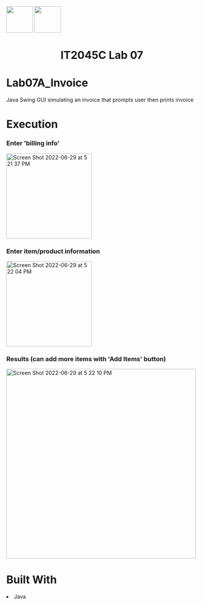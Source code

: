 <img width="70px" height="70px" src="https://user-images.githubusercontent.com/94927484/176516844-ef80e3b5-849b-41d0-a824-b736f8c75f6a.png#gh-light-mode-only">
<img width="70px" height="70px" src="https://user-images.githubusercontent.com/94927484/176516906-9ca35143-bb5b-41b1-9001-1ec77d5f065a.png#gh-dark-mode-only">

<h1 align="center">IT2045C Lab 07</h1>
<h1>Lab07A_Invoice</h1>
<p>Java Swing GUI simulating an invoice that prompts user then prints invoice</p>

<h1>Execution</h1>

<h3>Enter 'billing info'</h3>
<img width="225" alt="Screen Shot 2022-06-29 at 5 21 37 PM" src="https://user-images.githubusercontent.com/94927484/176547180-6128ee7f-6251-4d53-9658-f22b878aad2c.png">

<h3>Enter item/product information</h3>
<img width="225" alt="Screen Shot 2022-06-29 at 5 22 04 PM" src="https://user-images.githubusercontent.com/94927484/176547197-282a3e26-9135-4451-8ba0-01144a1ad681.png">
<h3>Results (can add more items with 'Add Items' button)</h3>
<img width="500" alt="Screen Shot 2022-06-29 at 5 22 10 PM" src="https://user-images.githubusercontent.com/94927484/176547205-264d4024-76c7-4a47-928c-4ea14a2837b6.png">


<h1>Built With</h1>
<li>Java</li>
